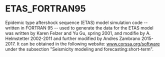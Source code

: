 # ETAS_FORTRAN95
Epidemic type aftershock sequence (ETAS) model simulation code -- written in FORTRAN 95 -- used to generate the data for the ETAS model was written by Karen Felzer and Yu Gu, spring 2001, and modifie by A. Helmstetter 2002-2011 and further modified by Andres Zambrano 2015-2017. It can be obtained in the following website: 
www.corssa.org/software under the subsection "Seismicity modeling and forecasting:short-term".
